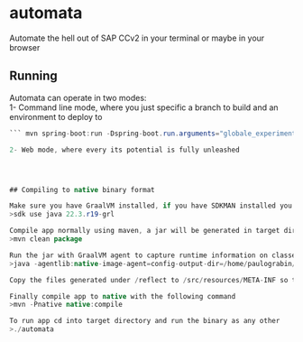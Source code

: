 # automata
Automate the hell out of SAP CCv2 in your terminal or maybe in your browser

## Running
Automata can operate in two modes:  
1- Command line mode, where you just specific a branch to build and an environment to deploy to   
``` java -jar target/automata-0.0.1-SNAPSHOT.jar globale_experiment d1   
``` mvn spring-boot:run -Dspring-boot.run.arguments="globale_experiment d1"

2- Web mode, where every its potential is fully unleashed




## Compiling to native binary format

Make sure you have GraalVM installed, if you have SDKMAN installed you can run a command like this 
>sdk use java 22.3.r19-grl

Compile app normally using maven, a jar will be generated in target directory/
>mvn clean package

Run the jar with GraalVM agent to capture runtime information on classes that are instanciated using Reflection
>java -agentlib:native-image-agent=config-output-dir=/home/paulograbin/Desktop/automata/reflect -jar target/automata-0.0.1-SNAPSHOT.jar

Copy the files generated under /reflect to /src/resources/META-INF so they will be picked up by GraalVM during native compilation

Finally compile app to native with the following command
>mvn -Pnative native:compile

To run app cd into target directory and run the binary as any other
>./automata